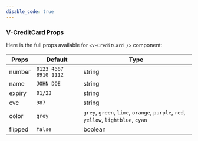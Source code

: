 ```yaml
---
disable_code: true
---
```


### V-CreditCard Props

Here is the full props available for `<V-CreditCard />` component:

| Props   | Default                                              | Type                                                                              |
| ------- | ---------------------------------------------------- | --------------------------------------------------------------------------------- |
| number  | <span class="is-string">`0123 4567 8910 1112`</span> | string                                                                            |
| name    | <span class="is-string">`JOHN DOE`</span>            | string                                                                            |
| expiry  | <span class="is-string">`01/23`</span>               | string                                                                            |
| cvc     | <span class="is-string">`987`</span>                 | string                                                                            |
| color   | <span class="is-string">`grey`</span>                | `grey`, `green`, `lime`, `orange`, `purple`, `red`, `yellow`, `lightblue`, `cyan` |
| flipped | <span class="is-boolean">`false`</span>              | boolean                                                                           |
